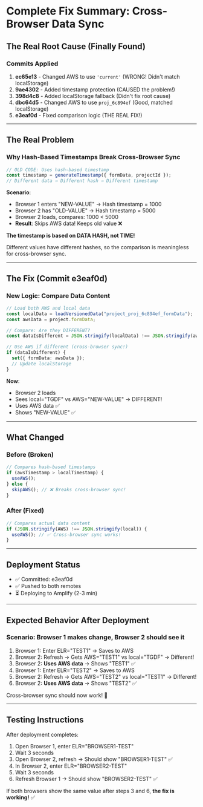 # Complete Fix Summary: Cross-Browser Data Sync

## The Real Root Cause (Finally Found)

### Commits Applied

1. **ec65e13** - Changed AWS to use `'current'` (WRONG! Didn't match localStorage)
2. **9ae4302** - Added timestamp protection (CAUSED the problem!)
3. **398d4c8** - Added localStorage fallback (Didn't fix root cause)
4. **dbc64d5** - Changed AWS to use `proj_6c894ef` (Good, matched localStorage)
5. **e3eaf0d** - Fixed comparison logic (THE REAL FIX!)

---

## The Real Problem

### Why Hash-Based Timestamps Break Cross-Browser Sync

```typescript
// OLD CODE: Uses hash-based timestamp
const timestamp = generateTimestamp({ formData, projectId });
// Different data → Different hash → Different timestamp
```

**Scenario**:

- Browser 1 enters "NEW-VALUE" → Hash timestamp = 1000
- Browser 2 has "OLD-VALUE" → Hash timestamp = 5000
- Browser 2 loads, compares: 1000 < 5000
- **Result**: Skips AWS data! Keeps old value ❌

**The timestamp is based on DATA HASH, not TIME!**

Different values have different hashes, so the comparison is meaningless for cross-browser sync.

---

## The Fix (Commit e3eaf0d)

### New Logic: Compare Data Content

```typescript
// Load both AWS and local data
const localData = loadVersionedData("project_proj_6c894ef_formData");
const awsData = project.formData;

// Compare: Are they DIFFERENT?
const dataIsDifferent = JSON.stringify(localData) !== JSON.stringify(awsData);

// Use AWS if different (cross-browser sync!)
if (dataIsDifferent) {
  set({ formData: awsData });
  // Update localStorage
}
```

**Now**:

- Browser 2 loads
- Sees local="TGDF" vs AWS="NEW-VALUE" → DIFFERENT!
- Uses AWS data ✅
- Shows "NEW-VALUE" ✅

---

## What Changed

### Before (Broken)

```typescript
// Compares hash-based timestamps
if (awsTimestamp > localTimestamp) {
  useAWS();
} else {
  skipAWS(); // ❌ Breaks cross-browser sync!
}
```

### After (Fixed)

```typescript
// Compares actual data content
if (JSON.stringify(AWS) !== JSON.stringify(local)) {
  useAWS(); // ✅ Cross-browser sync works!
}
```

---

## Deployment Status

- ✅ Committed: e3eaf0d
- ✅ Pushed to both remotes
- ⏳ Deploying to Amplify (2-3 min)

---

## Expected Behavior After Deployment

### Scenario: Browser 1 makes change, Browser 2 should see it

1. Browser 1: Enter ELR="TEST1" → Saves to AWS
2. Browser 2: Refresh → Gets AWS="TEST1" vs local="TGDF" → Different!
3. Browser 2: **Uses AWS data** → Shows "TEST1" ✅
4. Browser 1: Enter ELR="TEST2" → Saves to AWS
5. Browser 2: Refresh → Gets AWS="TEST2" vs local="TEST1" → Different!
6. Browser 2: **Uses AWS data** → Shows "TEST2" ✅

Cross-browser sync should now work! 🎉

---

## Testing Instructions

After deployment completes:

1. Open Browser 1, enter ELR="BROWSER1-TEST"
2. Wait 3 seconds
3. Open Browser 2, refresh → Should show "BROWSER1-TEST" ✅
4. In Browser 2, enter ELR="BROWSER2-TEST"
5. Wait 3 seconds
6. Refresh Browser 1 → Should show "BROWSER2-TEST" ✅

If both browsers show the same value after steps 3 and 6, **the fix is working!** ✅
